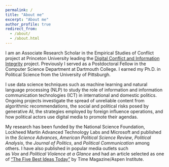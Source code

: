 ```yaml
---
permalink: /
title: "About me"
excerpt: "About me"
author_profile: true
redirect_from: 
  - /about/
  - /about.html
---
```


I am an Associate Research Scholar in the Empirical Studies of Conflict project at Princeton University leading the [Digital Conflict and Information Integrity](https://esoc.princeton.edu/projects/digital-conflict-and-information-integrity) project. Previously I served as a Postdoctoral Fellow in the Computer Science Department at Dartmouth College. I earned my Ph.D. in Political Science from the University of Pittsburgh. 

I use data science techniques such as machine learning and natural language processing (NLP) to study the role of information and information communication technologies (ICT) in international and domestic politics. Ongoing projects investigate the spread of unreliable content from algorithmic recommendations, the social and political risks posed by generative AI, the strategies employed by foreign influence operations, and how political actors use digital media to promote their agendas.


<!-- My research assesses the implications of competition between violent non-state groups and the communication strategies these groups employ. Related ongoing work aims to better measure and mitigate online dis/misinformation. My other research agendas aim to better measure and understand the changes in reporting on human rights over time, and developing models for forecasting the onset and intensity of violent political actions. A common thread across my research projects is the use of computational approaches such as machine learning, Bayesian statistics, and various techniques from natural language processing (NLP). -->

My research has been funded by the National Science Foundation, Lockheed Martin Advanced Technology Labs and Microsoft and published in the *Science Advances*, *American Political Science Review*, *Political Analysis*, the *Journal of Politics*, and *Political Communication* among others. I have also published in popular media outlets such as *Vox* and *Political Violence at a Glance* and had an article selected as one of [“The Five Best Ideas Today”](https://time.com/3944498/americas-very-own-greece/) by Time Magazine/Aspen Institute.